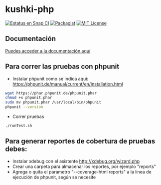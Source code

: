 # kushki-php

[![Estatus en Snap CI](https://img.shields.io/snap-ci/Kushki/kushki-php/master.svg?maxAge=2592000)](https://snap-ci.com/Kushki/kushki-php)
[![Packagist](https://img.shields.io/packagist/v/kushki/kushki-php.svg?maxAge=2592000)](https://packagist.org/packages/kushki/kushki-php)
[![MIT License](https://img.shields.io/packagist/l/kushki/kushki-php.svg?maxAge=2592000)](https://github.com/Kushki/kushki-php/blob/master/LICENSE.txt)

## Documentación

[Puedes acceder a la documentación aquí](https://demo.kushkipagos.com/docs/php).

## Para correr las pruebas con phpunit

- Instalar phpunit como se indica aqui: https://phpunit.de/manual/current/en/installation.html

```sh
wget https://phar.phpunit.de/phpunit.phar
chmod +x phpunit.phar
sudo mv phpunit.phar /usr/local/bin/phpunit
phpunit --version
```

- Correr pruebas

```sh
./runTest.sh
```

## Para generar reportes de cobertura de pruebas debes:

- Instalar xdebug con el asistente http://xdebug.org/wizard.php
- Crear una carpeta para almacenar los reportes, por ejemplo "reports"
- Agrega o quita el parametro "--coverage-html reports" a la linea de ejecución de phpunit, según se necesite
